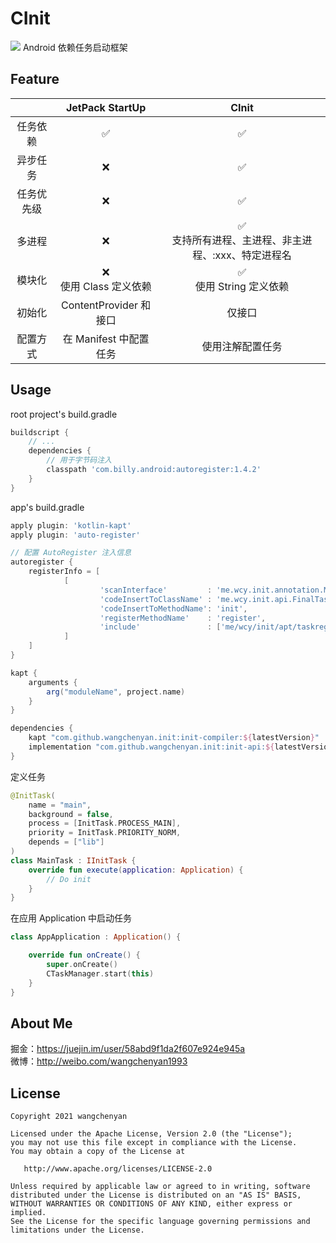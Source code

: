 # CInit
[![](https://jitpack.io/v/wangchenyan/init.svg)](https://jitpack.io/#wangchenyan/init)
Android 依赖任务启动框架

## Feature
|  | JetPack StartUp | CInit |
| :-: | :-: | :-: |
| 任务依赖 | ✅ | ✅ |
| 异步任务 | ❌ | ✅ |
| 任务优先级 | ❌ | ✅ |
| 多进程 | ❌ | ✅<br>支持所有进程、主进程、非主进程、:xxx、特定进程名 |
| 模块化 | ❌<br>使用 Class 定义依赖 | ✅<br>使用 String 定义依赖 |
| 初始化 | ContentProvider 和接口 | 仅接口 |
| 配置方式 | 在 Manifest 中配置任务 | 使用注解配置任务 |

## Usage
root project's build.gradle

```groovy
buildscript {
    // ...
    dependencies {
        // 用于字节码注入
        classpath 'com.billy.android:autoregister:1.4.2'
    }
}
```

app's build.gradle

```groovy
apply plugin: 'kotlin-kapt'
apply plugin: 'auto-register'

// 配置 AutoRegister 注入信息
autoregister {
    registerInfo = [
            [
                    'scanInterface'         : 'me.wcy.init.annotation.ModuleTaskRegister',
                    'codeInsertToClassName' : 'me.wcy.init.api.FinalTaskRegister',
                    'codeInsertToMethodName': 'init',
                    'registerMethodName'    : 'register',
                    'include'               : ['me/wcy/init/apt/taskregister/.*']
            ]
    ]
}

kapt {
    arguments {
        arg("moduleName", project.name)
    }
}

dependencies {
    kapt "com.github.wangchenyan.init:init-compiler:${latestVersion}"
    implementation "com.github.wangchenyan.init:init-api:${latestVersion}"
}
```

定义任务
```kotlin
@InitTask(
    name = "main",
    background = false,
    process = [InitTask.PROCESS_MAIN],
    priority = InitTask.PRIORITY_NORM,
    depends = ["lib"]
)
class MainTask : IInitTask {
    override fun execute(application: Application) {
        // Do init
    }
}
```

在应用 Application 中启动任务
```kotlin
class AppApplication : Application() {

    override fun onCreate() {
        super.onCreate()
        CTaskManager.start(this)
    }
}
```

## About Me
掘金：https://juejin.im/user/58abd9f1da2f607e924e945a<br>
微博：http://weibo.com/wangchenyan1993

## License

    Copyright 2021 wangchenyan

    Licensed under the Apache License, Version 2.0 (the "License");
    you may not use this file except in compliance with the License.
    You may obtain a copy of the License at

       http://www.apache.org/licenses/LICENSE-2.0

    Unless required by applicable law or agreed to in writing, software
    distributed under the License is distributed on an "AS IS" BASIS,
    WITHOUT WARRANTIES OR CONDITIONS OF ANY KIND, either express or implied.
    See the License for the specific language governing permissions and
    limitations under the License.

